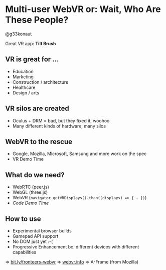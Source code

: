 # Multi-user WebVR or: Wait, Who Are These People?

@g33konaut

Great VR app: **Tilt Brush**

## VR is great for …

- Education
- Marketing
- Construction / architecture
- Healthcare
- Design / arts

## VR silos are created

- Oculus + DRM = bad, but they fixed it, woohoo
- Many different kinds of hardware, many silos

## WebVR to the rescue

- Google, Mozilla, Microsoft, Samsung and more work on the spec
- VR Demo Time

## What do we need?

- WebRTC (peer.js)
- WebGL (three.js)
- WebVR (`navigator.getVRDisplays().then((displays) => { … })`)
- *Code Demo Time*

## How to use

- Experimental browser builds
- Gamepad API support
- No DOM just yet :-(
- Progressive Enhancement bc. different devices with different capabilities

=> [bit.ly/fronteers-webvr](http://bit.ly/fronteers-webvr)
=> [webvr.info](http://webvr.info/)
=> A-Frame (from Mozilla)
